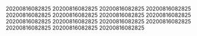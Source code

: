 20200816082825
20200816082825
20200816082825
20200816082825
20200816082825
20200816082825
20200816082825
20200816082825
20200816082825
20200816082825
20200816082825
20200816082825
20200816082825
20200816082825
20200816082825
